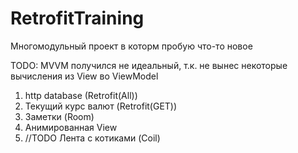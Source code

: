 # RetrofitTraining
Многомодульный проект в которм пробую что-то новое

TODO: MVVM получился не идеальный, т.к. не вынес некоторые вычисления из View во ViewModel

1) http database (Retrofit(All))
2) Текущий курс валют (Retrofit(GET))
3) Заметки (Room)
4) Анимированная View
5) //TODO Лента с котиками (Coil)
